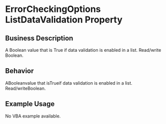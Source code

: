 # ErrorCheckingOptions ListDataValidation Property

## Business Description
A Boolean value that is True if data validation is enabled in a list. Read/write Boolean.

## Behavior
ABooleanvalue that isTrueif data validation is enabled in a list. Read/writeBoolean.

## Example Usage
No VBA example available.
